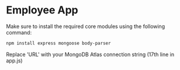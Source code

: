 # Employee App

Make sure to install the required core modules using the following command:

```bash
npm install express mongoose body-parser
```

Replace 'URL' with your MongoDB Atlas connection string (17th line in app.js)


